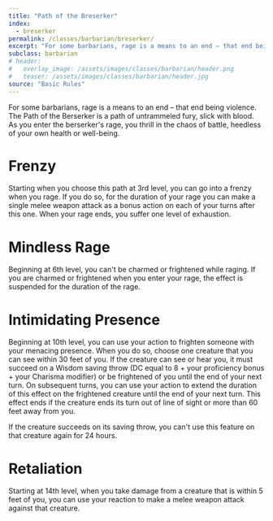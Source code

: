 ```yaml
---
title: "Path of the Breserker"
index: 
  - breserker
permalink: /classes/barbarian/breserker/
excerpt: "For some barbarians, rage is a means to an end – that end being violence. The Path of the Berserker is a path of untrammeled fury, slick with blood."
subclass: barbarian
# header:
#   overlay_image: /assets/images/classes/barbarian/header.png
#   teaser: /assets/images/classes/barbarian/header.jpg
source: "Basic Rules"
---
```

For some barbarians, rage is a means to an end – that end being violence. The Path of the Berserker is a path of untrammeled fury, slick with blood. As you enter the berserker's rage, you thrill in the chaos of battle, heedless of your own health or well-being.

# Frenzy
Starting when you choose this path at 3rd level, you can go into a frenzy when you rage. If you do so, for the duration of your rage you can make a single melee weapon attack as a bonus action on each of your turns after this one. When your rage ends, you suffer one level of exhaustion.

# Mindless Rage
Beginning at 6th level, you can't be charmed or frightened while raging. If you are charmed or frightened when you enter your rage, the effect is suspended for the duration of the rage.

# Intimidating Presence
Beginning at 10th level, you can use your action to frighten someone with your menacing presence. When you do so, choose one creature that you can see within 30 feet of you. If the creature can see or hear you, it must succeed on a Wisdom saving throw (DC equal to 8 + your proficiency bonus + your Charisma modifier) or be frightened of you until the end of your next turn. On subsequent turns, you can use your action to extend the duration of this effect on the frightened creature until the end of your next turn. This effect ends if the creature ends its turn out of line of sight or more than 60 feet away from you.

If the creature succeeds on its saving throw, you can't use this feature on that creature again for 24 hours.

# Retaliation
Starting at 14th level, when you take damage from a creature that is within 5 feet of you, you can use your reaction to make a melee weapon attack against that creature.
